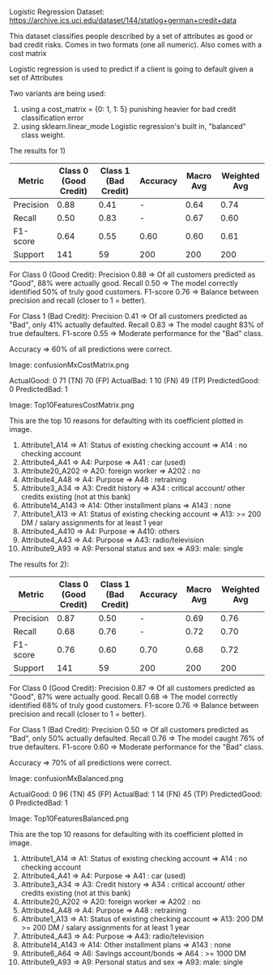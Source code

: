 Logistic Regression
Dataset: https://archive.ics.uci.edu/dataset/144/statlog+german+credit+data

This dataset classifies people described by a set of attributes as good or bad credit risks. 
Comes in two formats (one all numeric). Also comes with a cost matrix

Logistic regression is used to predict if a client is going to default given a set of Attributes

Two variants are being used:
1) using a cost_matrix = {0: 1, 1: 5} punishing heavier for bad credit classification error
2) using sklearn.linear_mode Logistic regression's built in, "balanced" class weight.

The results for 1)

| Metric       | Class 0 (Good Credit) | Class 1 (Bad Credit) | Accuracy | Macro Avg | Weighted Avg |
|--------------|-----------------------|-----------------------|----------|-----------|--------------|
| Precision    | 0.88                  | 0.41                  | -        | 0.64      | 0.74         |
| Recall       | 0.50                  | 0.83                  | -        | 0.67      | 0.60         |
| F1-score     | 0.64                  | 0.55                  | 0.60     | 0.60      | 0.61         |
| Support      | 141                   | 59                    | 200      | 200       | 200          |

For Class 0 (Good Credit):
Precision	0.88	=> Of all customers predicted as "Good", 88% were actually good.
Recall	0.50 =>	The model correctly identified 50% of truly good customers.
F1-score	0.76 =>	Balance between precision and recall (closer to 1 = better).

For Class 1 (Bad Credit):
Precision	0.41 =>	Of all customers predicted as "Bad", only 41% actually defaulted.
Recall	0.83 =>	The model caught 83% of true defaulters.
F1-score	0.55 =>	Moderate performance for the "Bad" class.

Accuracy => 60% of all predictions were correct.

Image: confusionMxCostMatrix.png

ActualGood: 0	  71 (TN)	    70 (FP)
ActualBad: 1  	10 (FN)	    49 (TP)
        PredictedGood: 0	PredictedBad: 1

Image: Top10FeaturesCostMatrix.png

This are the top 10 reasons for defaulting with its coefficient plotted in image.

1. Attribute1_A14 => A1: Status of existing checking account => A14 : no checking account
2. Attribute4_A41 => A4: Purpose => A41 : car (used)
3. Attribute20_A202 => A20: foreign worker => A202 : no
4. Attribute4_A48 => A4: Purpose =>  A48 : retraining
5. Attribute3_A34 => A3: Credit history => A34 : critical account/
		    other credits existing (not at this bank)
6. Attribute14_A143 => A14: Other installment plans => A143 : none
7. Attribute1_A13 => A1: Status of existing checking account => A13: >= 200 DM /
		     salary assignments for at least 1 year
8. Attribute4_A410 => A4: Purpose => A410: others
9. Attribute4_A43 => A4: Purpose => A43: radio/television
10. Attribute9_A93 => A9: Personal status and sex => A93: male: single

The results for 2):

| Metric       | Class 0 (Good Credit) | Class 1 (Bad Credit) | Accuracy | Macro Avg | Weighted Avg |
|--------------|-----------------------|-----------------------|----------|-----------|--------------|
| Precision    | 0.87                  | 0.50                  | -        | 0.69      | 0.76         |
| Recall       | 0.68                  | 0.76                  | -        | 0.72      | 0.70         |
| F1-score     | 0.76                  | 0.60                  | 0.70     | 0.68      | 0.72         |
| Support      | 141                   | 59                    | 200      | 200       | 200          |

For Class 0 (Good Credit):
Precision	0.87	=> Of all customers predicted as "Good", 87% were actually good.
Recall	0.68 =>	The model correctly identified 68% of truly good customers.
F1-score	0.76 =>	Balance between precision and recall (closer to 1 = better).

For Class 1 (Bad Credit):
Precision	0.50 =>	Of all customers predicted as "Bad", only 50% actually defaulted.
Recall	0.76 =>	The model caught 76% of true defaulters.
F1-score	0.60 =>	Moderate performance for the "Bad" class.

Accuracy => 70% of all predictions were correct.

Image: confusionMxBalanced.png

ActualGood: 0	  96 (TN)	    45 (FP)
ActualBad: 1  	14 (FN)	    45 (TP)
        PredictedGood: 0	PredictedBad: 1

Image: Top10FeaturesBalanced.png

This are the top 10 reasons for defaulting with its coefficient plotted in image.

1. Attribute1_A14 => A1: Status of existing checking account => A14 : no checking account
2. Attribute4_A41 => A4: Purpose => A41 : car (used)
3. Attribute3_A34 => A3: Credit history => A34 : critical account/
		    other credits existing (not at this bank)
4. Attribute20_A202 => A20: foreign worker => A202 : no
5. Attribute4_A48 => A4: Purpose =>  A48 : retraining
6. Attribute1_A13 => A1: Status of existing checking account => A13: 200 DM >= 200 DM /
		     salary assignments for at least 1 year
7. Attribute4_A43 => A4: Purpose => A43: radio/television
8. Attribute14_A143 => A14: Other installment plans => A143 : none
9. Attribute6_A64 => A6: Savings account/bonds =>  A64 : >= 1000 DM
10. Attribute9_A93 => A9: Personal status and sex => A93: male: single

